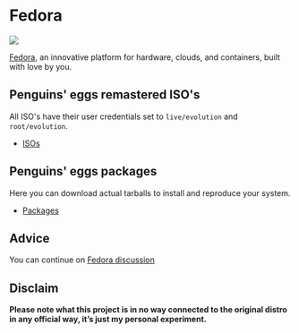 # Fedora
![](/img/fedora.svg)

[Fedora](https://fedoraproject.org/it/), an innovative platform for hardware, clouds, and containers, built with love by you. 

## Penguins' eggs remastered ISO's
All ISO's have their user credentials set to ```live/evolution``` and ```root/evolution```.

* [ISOs](https://drive.google.com/drive/folders/1B8am7G3FSxCD8rCLcyysDGTJD0GVUMhY)

## Penguins' eggs packages
Here you can download actual tarballs to install and reproduce your system.

* [Packages](https://penguins-eggs.net/basket/index.php?p=packages%2Ftarballs)

## Advice

You can continue on [Fedora discussion](https://github.com/pieroproietti/penguins-blog/discussions/31)

## Disclaim
__Please note what this project is in no way connected to the original distro in any official way, it’s just my personal experiment.__

